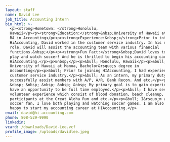 ```yaml
---
layout: staff
name: David Lee
job_title: Accounting Intern
bio_html: >-
  <p><strong>Hometown: </strong>Honolulu,
  Hawaii</p><p><strong>Education:</strong>&nbsp;University of Hawaii at Manoa,
  BA in Accounting</p><p><strong>Experience:&nbsp;</strong>Prior to interning at
  HiAccounting, David worked in the customer service industry. In his new intern
  role, David will assist the accounting team with various financial
  functions.&nbsp;</p><p><strong>Fun Fact:</strong>&nbsp;David loves to both
  play and watch soccer! And he is thrilled to begin his accounting career at
  HiAccounting.</p><p>&nbsp;</p><p>&bull; Honolulu, Hawaii</p><p>&bull;
  University of Hawaii at Manoa, Bachelor&rsquo;s degree in
  Accounting</p><p>&bull; Prior to joining HIAccounting, I had experience in
  customer service industry.</p><p>&bull; As an intern, my primary duty is to
  successfully assist members with A/P, A/R, Bank Recon. And etc.</p><p>&nbsp;
  &nbsp; &nbsp; &nbsp; &nbsp; &nbsp; My primary goal is to gain experience and
  have an opportunity to be full time employed.</p><p>&bull; I have several
  volunteer experience which consist of blood donation, beach cleanup, assisting
  participants at the Great Aloha Run and etc.</p><p>&bull; I&rsquo;m a huge
  soccer fan. I love both playing and watching soccer games. I am also more than
  happy to start my accounting career at HIAccounting.</p>
email: david@hi-accounting.com
phone: 808-529-9990
linkedin:
vcard: /downloads/David-Lee.vcf
profile_image: /uploads/davidlee.jpeg
---
```


